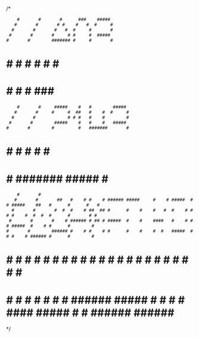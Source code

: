  
/*
 
        #       #       #      ###    #####                                                                       
       #       #       # #    #   #  #     #                                                                      
      #       #       #   #  #     #       #                                                                      
     #       #       #     # #     #  #####                                                                       
    #       #        ####### #     #       #                                                                      
   #       #         #     #  #   #  #     #                                                                      
  #       #          #     #   ###    #####                                                                       
                                                                                                                  
        #       #     #####    #   #        #####                                                                 
       #       #     #     #  ##   #    #  #     #                                                                
      #       #            # # #   #    #        #                                                                
     #       #        #####    #   #    #   #####                                                                 
    #       #        #         #   #######       #                                                                
   #       #         #         #        #  #     #                                                                
  #       #          ####### #####      #   #####                                                                 
                                                                                                                  
        #       #                                                                                                 
       #       #       ##   #    # #    # ###### #####     #    # #####  #    # #####    ##   #      #      #   # 
      #       #       #  #  #    # ##  ## #      #    #    #   #  #    # #    # #    #  #  #  #      #       # #  
     #       #       #    # ###### # ## # #####  #    #    ####   #    # #    # #####  #    # #      #        #   
    #       #        ###### #    # #    # #      #    #    #  #   #####  #    # #    # ###### #      #        #   
   #       #         #    # #    # #    # #      #    #    #   #  #   #  #    # #    # #    # #      #        #   
  #       #          #    # #    # #    # ###### #####     #    # #    #  ####  #####  #    # ###### ######   #   
                                                                                                                  
 
*/
 
